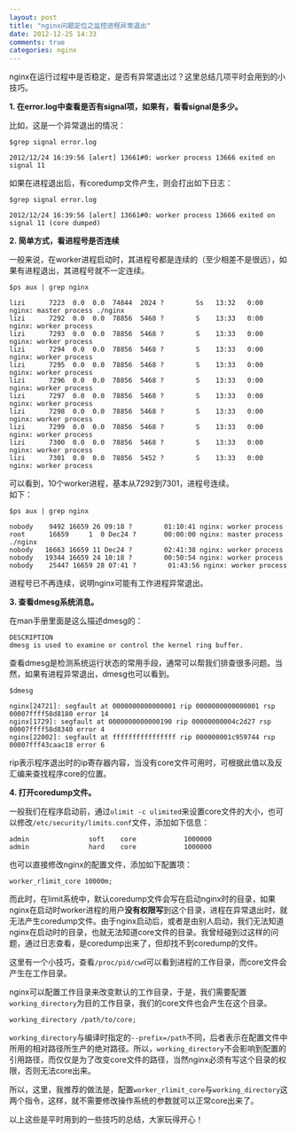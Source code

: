 ```yaml
---
layout: post
title: "nginx问题定位之监控进程异常退出"
date: 2012-12-25 14:33
comments: true
categories: nginx
---
```


nginx在运行过程中是否稳定，是否有异常退出过？这里总结几项平时会用到的小技巧。

**1\. 在error.log中查看是否有signal项，如果有，看看signal是多少。**

比如，这是一个异常退出的情况：

    $grep signal error.log

    2012/12/24 16:39:56 [alert] 13661#0: worker process 13666 exited on signal 11

如果在进程退出后，有coredump文件产生，则会打出如下日志：

    $grep signal error.log

    2012/12/24 16:39:56 [alert] 13661#0: worker process 13666 exited on signal 11 (core dumped) 

**2\. 简单方式，看进程号是否连续**

一般来说，在worker进程启动时，其进程号都是连续的（至少相差不是很远），如果有进程退出，其进程号就不一定连续。

    $ps aux | grep nginx

    lizi      7223  0.0  0.0  74844  2024 ?        Ss   13:32   0:00 nginx: master process ./nginx
    lizi      7292  0.0  0.0  78856  5468 ?        S    13:33   0:00 nginx: worker process
    lizi      7293  0.0  0.0  78856  5468 ?        S    13:33   0:00 nginx: worker process
    lizi      7294  0.0  0.0  78856  5468 ?        S    13:33   0:00 nginx: worker process
    lizi      7295  0.0  0.0  78856  5468 ?        S    13:33   0:00 nginx: worker process
    lizi      7296  0.0  0.0  78856  5468 ?        S    13:33   0:00 nginx: worker process
    lizi      7297  0.0  0.0  78856  5468 ?        S    13:33   0:00 nginx: worker process
    lizi      7298  0.0  0.0  78856  5468 ?        S    13:33   0:00 nginx: worker process
    lizi      7299  0.0  0.0  78856  5468 ?        S    13:33   0:00 nginx: worker process
    lizi      7300  0.0  0.0  78856  5468 ?        S    13:33   0:00 nginx: worker process
    lizi      7301  0.0  0.0  78856  5452 ?        S    13:33   0:00 nginx: worker process

可以看到，10个worker进程，基本从7292到7301，进程号连续。  
如下：

    $ps aux | grep nginx

    nobody    9492 16659 26 09:18 ?        01:10:41 nginx: worker process
    root      16659     1  0 Dec24 ?       00:00:00 nginx: master process ./nginx
    nobody   16663 16659 11 Dec24 ?        02:41:38 nginx: worker process
    nobody   19344 16659 24 10:18 ?        00:50:54 nginx: worker process
    nobody    25447 16659 28 07:41 ?        01:43:56 nginx: worker process 

进程号已不再连续，说明nginx可能有工作进程异常退出。

**3\. 查看dmesg系统消息。**

在man手册里面是这么描述dmesg的：

    DESCRIPTION
    dmesg is used to examine or control the kernel ring buffer.

查看dmesg是检测系统运行状态的常用手段，通常可以帮我们排查很多问题。当然，如果有进程异常退出，dmesg也可以看到。

    $dmesg

    nginx[24721]: segfault at 0000000000000001 rip 0000000000000001 rsp 00007ffff58d8180 error 14
    nginx[1729]: segfault at 0000000000000190 rip 00000000004c2d27 rsp 00007ffff58d8340 error 4
    nginx[22002]: segfault at ffffffffffffffff rip 000000001c959744 rsp 00007fff43caac18 error 6

rip表示程序退出时的ip寄存器内容，当没有core文件可用时，可根据此值以及反汇编来查找程序core的位置。

**4. 打开coredump文件。**

一般我们在程序启动前，通过`ulimit -c ulimited`来设置core文件的大小，也可以修改`/etc/security/limits.conf`文件，添加如下信息：

    admin               soft    core            1000000
    admin               hard    core            1000000

也可以直接修改nginx的配置文件，添加如下配置项：

    worker_rlimit_core 10000m;

而此时，在limit系统中，默认coredump文件会写在启动nginx时的目录，如果nginx在启动时worker进程的用户**没有权限写**到这个目录，进程在异常退出时，就无法产生coredump文件。由于nginx启动后，或者是由别人启动，我们无法知道nginx在启动时的目录，也就无法知道core文件的目录。我曾经碰到过这样的问题，通过日志查看，是coredump出来了，但却找不到coredump的文件。

这里有一个小技巧，查看`/proc/pid/cwd`可以看到进程的工作目录，而core文件会产生在工作目录。

nginx可以配置工作目录来改变默认的工作目录，于是，我们需要配置`working_directory`为目的工作目录，我们的core文件也会产生在这个目录。

    working_directory /path/to/core;

`working_directory`与编译时指定的`--prefix=/path`不同，后者表示在配置文件中所用的相对路径所生产的绝对路径。所以，`working_directory`不会影响到配置的引用路径，而仅仅是为了改变core文件的路径，当然nginx必须有写这个目录的权限，否则无法core出来。

所以，这里，我推荐的做法是，配置`worker_rlimit_core`与`working_directory`这两个指令，这样，就不需要修改操作系统的参数就可以正常core出来了。
    
以上这些是平时用到的一些技巧的总结，大家玩得开心！
